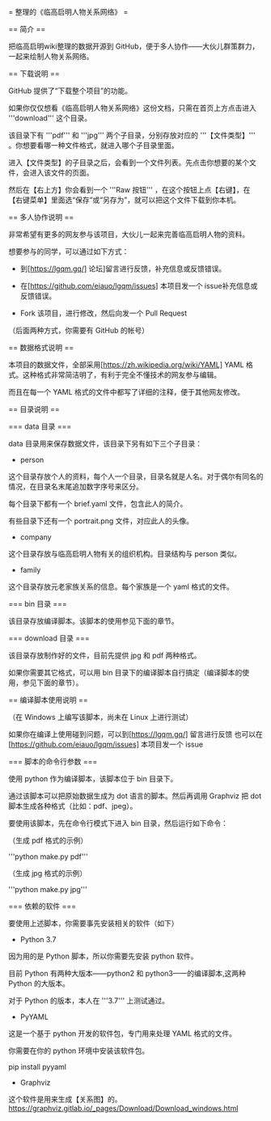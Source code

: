 = 整理的《临高启明人物关系网络》 =

== 简介 ==

把临高启明wiki整理的数据开源到 GitHub，便于多人协作——大伙儿群策群力，一起来绘制人物关系网络。




== 下载说明 ==

GitHub 提供了“下载整个项目”的功能。

如果你仅仅想看《临高启明人物关系网络》这份文档，只需在首页上方点击进入 '''download''' 这个目录。

该目录下有 '''pdf''' 和 '''jpg''' 两个子目录，分别存放对应的 '''【文件类型】''' 。你想要看哪一种文件格式，就进入哪个子目录里面。

进入【文件类型】的子目录之后，会看到一个文件列表。先点击你想要的某个文件，会进入该文件的页面。

然后在【右上方】你会看到一个 '''Raw 按钮''' ，在这个按钮上点【右键】，在【右键菜单】里面选“保存”或“另存为”，就可以把这个文件下载到你本机。


== 多人协作说明 ==

非常希望有更多的网友参与该项目，大伙儿一起来完善临高启明人物的资料。

想要参与的同学，可以通过如下方式：

* 到[https://lgqm.gq/] 论坛]留言进行反馈，补充信息或反馈错误。

* 在[https://github.com/eiauo/lgqm/issues] 本项目发一个 issue补充信息或反馈错误。

* Fork 该项目，进行修改，然后向发一个 Pull Request

（后面两种方式，你需要有 GitHub 的帐号）


== 数据格式说明 ==

本项目的数据文件，全部采用[https://zh.wikipedia.org/wiki/YAML] YAML 格式。这种格式非常简洁明了，有利于完全不懂技术的网友参与编辑。

而且在每一个 YAML 格式的文件中都写了详细的注释，便于其他网友修改。


== 目录说明 ==

=== data 目录 ===

data 目录用来保存数据文件，该目录下另有如下三个子目录：

* person

这个目录存放个人的资料，每个人一个目录，目录名就是人名。对于偶尔有同名的情况，在目录名末尾追加数字序号来区分。

每个目录下都有一个 brief.yaml 文件，包含此人的简介。

有些目录下还有一个 portrait.png 文件，对应此人的头像。

* company

这个目录存放与临高启明人物有关的组织机构。目录结构与 person 类似。

* family

这个目录存放元老家族关系的信息。每个家族是一个 yaml 格式的文件。

=== bin 目录 ===

该目录存放编译脚本。该脚本的使用参见下面的章节。

=== download 目录 ===

该目录存放制作好的文件，目前先提供 jpg 和 pdf 两种格式。

如果你需要其它格式，可以用 bin 目录下的编译脚本自行搞定（编译脚本的使用，参见下面的章节）。


== 编译脚本使用说明 ==

（在 Windows 上编写该脚本，尚未在 Linux 上进行测试）

如果你在编译上使用碰到问题，可以到[https://lgqm.gq/] 留言进行反馈
也可以在[https://github.com/eiauo/lgqm/issues] 本项目发一个 issue

=== 脚本的命令行参数 ===

使用 python 作为编译脚本，该脚本位于 bin 目录下。

通过该脚本可以把原始数据生成为 dot 语言的脚本。然后再调用 Graphviz 把 dot 脚本生成各种格式（比如：pdf、jpeg）。

要使用该脚本，先在命令行模式下进入 bin 目录，然后运行如下命令：

（生成 pdf 格式的示例）

'''python make.py pdf'''

（生成 jpg 格式的示例）

'''python make.py jpg'''

=== 依赖的软件 ===

要使用上述脚本，你需要事先安装相关的软件（如下）

* Python 3.7

因为用的是 Python 脚本，所以你需要先安装 python 软件。

目前 Python 有两种大版本——python2 和 python3——的编译脚本,这两种 Python 的大版本。

对于 Python 的版本，本人在 '''3.7''' 上测试通过。


* PyYAML

这是一个基于 python 开发的软件包，专门用来处理 YAML 格式的文件。

你需要在你的 python 环境中安装该软件包。

pip install pyyaml


* Graphviz

这个软件是用来生成【关系图】的。
https://graphviz.gitlab.io/_pages/Download/Download_windows.html
